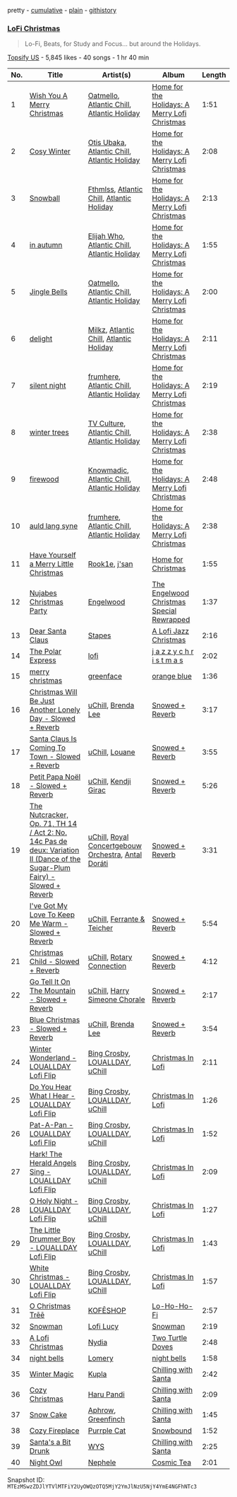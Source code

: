 pretty - [cumulative](/playlists/cumulative/6bvocDUOsyBDXvTWyQtvaH.md) - [plain](/playlists/plain/6bvocDUOsyBDXvTWyQtvaH) - [githistory](https://github.githistory.xyz/mackorone/spotify-playlist-archive/blob/main/playlists/plain/6bvocDUOsyBDXvTWyQtvaH)

### [LoFi Christmas](https://open.spotify.com/playlist/6bvocDUOsyBDXvTWyQtvaH)

> Lo\-Fi, Beats, for Study and Focus..\. but around the Holidays.

[Topsify US](https://open.spotify.com/user/warnermusicus) - 5,845 likes - 40 songs - 1 hr 40 min

| No. | Title | Artist(s) | Album | Length |
|---|---|---|---|---|
| 1 | [Wish You A Merry Christmas](https://open.spotify.com/track/3HhGtO4BESh5WanWEhiqVl) | [Oatmello](https://open.spotify.com/artist/0YAkOkbeAPiS35qyouiM4O), [Atlantic Chill](https://open.spotify.com/artist/0IgHIEE4S1p89l6xs28SlP), [Atlantic Holiday](https://open.spotify.com/artist/5D9NYfOaGxFKCalJIeia1N) | [Home for the Holidays: A Merry Lofi Christmas](https://open.spotify.com/album/2RUU51kGbkCdo6j6alIp96) | 1:51 |
| 2 | [Cosy Winter](https://open.spotify.com/track/0o6nr0j7CeA6b2AzVjVaX0) | [Otis Ubaka](https://open.spotify.com/artist/1YreDOGr8en691i5jQJJMK), [Atlantic Chill](https://open.spotify.com/artist/0IgHIEE4S1p89l6xs28SlP), [Atlantic Holiday](https://open.spotify.com/artist/5D9NYfOaGxFKCalJIeia1N) | [Home for the Holidays: A Merry Lofi Christmas](https://open.spotify.com/album/2RUU51kGbkCdo6j6alIp96) | 2:08 |
| 3 | [Snowball](https://open.spotify.com/track/5yHoUhofczKCQjIDzZ1az6) | [Fthmlss](https://open.spotify.com/artist/7v0VFJ0OHoYAVJ3F9Iapv3), [Atlantic Chill](https://open.spotify.com/artist/0IgHIEE4S1p89l6xs28SlP), [Atlantic Holiday](https://open.spotify.com/artist/5D9NYfOaGxFKCalJIeia1N) | [Home for the Holidays: A Merry Lofi Christmas](https://open.spotify.com/album/2RUU51kGbkCdo6j6alIp96) | 2:13 |
| 4 | [in autumn](https://open.spotify.com/track/6PkxWWd10QYyfg5oeGwW4U) | [Elijah Who](https://open.spotify.com/artist/2b0aKuno01NxPWVCUVIEc8), [Atlantic Chill](https://open.spotify.com/artist/0IgHIEE4S1p89l6xs28SlP), [Atlantic Holiday](https://open.spotify.com/artist/5D9NYfOaGxFKCalJIeia1N) | [Home for the Holidays: A Merry Lofi Christmas](https://open.spotify.com/album/2RUU51kGbkCdo6j6alIp96) | 1:55 |
| 5 | [Jingle Bells](https://open.spotify.com/track/08yknIZyCXDvojLz8WLxrq) | [Oatmello](https://open.spotify.com/artist/0YAkOkbeAPiS35qyouiM4O), [Atlantic Chill](https://open.spotify.com/artist/0IgHIEE4S1p89l6xs28SlP), [Atlantic Holiday](https://open.spotify.com/artist/5D9NYfOaGxFKCalJIeia1N) | [Home for the Holidays: A Merry Lofi Christmas](https://open.spotify.com/album/2RUU51kGbkCdo6j6alIp96) | 2:00 |
| 6 | [delight](https://open.spotify.com/track/1muCDhe6d8Py4Ev2TvPsB0) | [Milkz](https://open.spotify.com/artist/5z1ToudFpZeaJhHVhRekvi), [Atlantic Chill](https://open.spotify.com/artist/0IgHIEE4S1p89l6xs28SlP), [Atlantic Holiday](https://open.spotify.com/artist/5D9NYfOaGxFKCalJIeia1N) | [Home for the Holidays: A Merry Lofi Christmas](https://open.spotify.com/album/2RUU51kGbkCdo6j6alIp96) | 2:11 |
| 7 | [silent night](https://open.spotify.com/track/1SRAAoHpzHZ9MMHaDuaBmN) | [frumhere](https://open.spotify.com/artist/21Aa8MX3PsrO03NgH3TZGy), [Atlantic Chill](https://open.spotify.com/artist/0IgHIEE4S1p89l6xs28SlP), [Atlantic Holiday](https://open.spotify.com/artist/5D9NYfOaGxFKCalJIeia1N) | [Home for the Holidays: A Merry Lofi Christmas](https://open.spotify.com/album/2RUU51kGbkCdo6j6alIp96) | 2:19 |
| 8 | [winter trees](https://open.spotify.com/track/2yZ8CyFUJK3E5d9NVNHoSh) | [TV Culture](https://open.spotify.com/artist/4SMpfT0gDr82P6jyWArDve), [Atlantic Chill](https://open.spotify.com/artist/0IgHIEE4S1p89l6xs28SlP), [Atlantic Holiday](https://open.spotify.com/artist/5D9NYfOaGxFKCalJIeia1N) | [Home for the Holidays: A Merry Lofi Christmas](https://open.spotify.com/album/2RUU51kGbkCdo6j6alIp96) | 2:38 |
| 9 | [firewood](https://open.spotify.com/track/4gi42PcATnb4f9xnY8YYPG) | [Knowmadic](https://open.spotify.com/artist/0HcyeAioEKhfwVcJAoyN36), [Atlantic Chill](https://open.spotify.com/artist/0IgHIEE4S1p89l6xs28SlP), [Atlantic Holiday](https://open.spotify.com/artist/5D9NYfOaGxFKCalJIeia1N) | [Home for the Holidays: A Merry Lofi Christmas](https://open.spotify.com/album/2RUU51kGbkCdo6j6alIp96) | 2:48 |
| 10 | [auld lang syne](https://open.spotify.com/track/5JgQ6HXVnMhog0HP97OKKt) | [frumhere](https://open.spotify.com/artist/21Aa8MX3PsrO03NgH3TZGy), [Atlantic Chill](https://open.spotify.com/artist/0IgHIEE4S1p89l6xs28SlP), [Atlantic Holiday](https://open.spotify.com/artist/5D9NYfOaGxFKCalJIeia1N) | [Home for the Holidays: A Merry Lofi Christmas](https://open.spotify.com/album/2RUU51kGbkCdo6j6alIp96) | 2:38 |
| 11 | [Have Yourself a Merry Little Christmas](https://open.spotify.com/track/63R9mcsJilIGl2J3RhV51y) | [Rook1e](https://open.spotify.com/artist/5NlA3ayVBDY3uDCCEZ1dID), [j'san](https://open.spotify.com/artist/5iMUho98faEp2w6j5p44PH) | [Home for Christmas](https://open.spotify.com/album/2tMEEVhJ7i6NGRDTKxhg2T) | 1:55 |
| 12 | [Nujabes Christmas Party](https://open.spotify.com/track/5y11yVtii5tzfBRbgcc8fs) | [Engelwood](https://open.spotify.com/artist/7rgCh0Go1ezmcV75kXQM2T) | [The Engelwood Christmas Special Rewrapped](https://open.spotify.com/album/0bfOqXk3H5wqzpBizvUhRG) | 1:37 |
| 13 | [Dear Santa Claus](https://open.spotify.com/track/4vhAcTSD4Cw8vXjtxcmuzB) | [Stapes](https://open.spotify.com/artist/4ON4zcOAOAY55jGZUEb1Wb) | [A Lofi Jazz Christmas](https://open.spotify.com/album/0R5QjKFNUVGMjeH4YIUVca) | 2:16 |
| 14 | [The Polar Express](https://open.spotify.com/track/25bA87CGHB5I8zv0a8OZPB) | [lofi](https://open.spotify.com/artist/6AQ46ZELHFOGM8YAVjMmT9) | [j a z z y c h r i s t m a s](https://open.spotify.com/album/0JIrhVD0jRVx4yxoneaIms) | 2:02 |
| 15 | [merry christmas](https://open.spotify.com/track/0b68v7CtjEcjTCHUjOnhmD) | [greenface](https://open.spotify.com/artist/2aTEuIyczpLxQw9I0UiEFL) | [orange blue](https://open.spotify.com/album/3ThHnxWZkHeOUmGNOzPxEW) | 1:36 |
| 16 | [Christmas Will Be Just Another Lonely Day \- Slowed + Reverb](https://open.spotify.com/track/3bBsft9Ta258CrDfFzKh9Y) | [uChill](https://open.spotify.com/artist/7tG1DhpZCWx7wvgNqC73ce), [Brenda Lee](https://open.spotify.com/artist/4cPHsZM98sKzmV26wlwD2W) | [Snowed + Reverb](https://open.spotify.com/album/0bYKjKidJWDqlvmBSbiLiT) | 3:17 |
| 17 | [Santa Claus Is Coming To Town \- Slowed + Reverb](https://open.spotify.com/track/1awj8VEKRdOVPkPU6GFenL) | [uChill](https://open.spotify.com/artist/7tG1DhpZCWx7wvgNqC73ce), [Louane](https://open.spotify.com/artist/7wjeXCtRND2ZdKfMJFu6JC) | [Snowed + Reverb](https://open.spotify.com/album/0bYKjKidJWDqlvmBSbiLiT) | 3:55 |
| 18 | [Petit Papa Noël \- Slowed + Reverb](https://open.spotify.com/track/2lJkXvnvnxaUiWoz3o7Y3O) | [uChill](https://open.spotify.com/artist/7tG1DhpZCWx7wvgNqC73ce), [Kendji Girac](https://open.spotify.com/artist/4IS4EyXNmiI2w5SRCjMtEF) | [Snowed + Reverb](https://open.spotify.com/album/0bYKjKidJWDqlvmBSbiLiT) | 5:26 |
| 19 | [The Nutcracker, Op\. 71, TH 14 / Act 2: No\. 14c Pas de deux: Variation II \(Dance of the Sugar\-Plum Fairy\) \- Slowed + Reverb](https://open.spotify.com/track/3nMJnAXyc6KfD29RHaDft6) | [uChill](https://open.spotify.com/artist/7tG1DhpZCWx7wvgNqC73ce), [Royal Concertgebouw Orchestra](https://open.spotify.com/artist/2HqNckz4bPVT37fWkhugTZ), [Antal Doráti](https://open.spotify.com/artist/3kBrUZAp2FVhkN5bcTu0QL) | [Snowed + Reverb](https://open.spotify.com/album/0bYKjKidJWDqlvmBSbiLiT) | 3:31 |
| 20 | [I've Got My Love To Keep Me Warm \- Slowed + Reverb](https://open.spotify.com/track/4vGZGyb9S9dgp3ZfqBtihl) | [uChill](https://open.spotify.com/artist/7tG1DhpZCWx7wvgNqC73ce), [Ferrante & Teicher](https://open.spotify.com/artist/17rSwcIT9qu1OybU1lReJB) | [Snowed + Reverb](https://open.spotify.com/album/0bYKjKidJWDqlvmBSbiLiT) | 5:54 |
| 21 | [Christmas Child \- Slowed + Reverb](https://open.spotify.com/track/6u8AaRcAZxuG3BwQecclxm) | [uChill](https://open.spotify.com/artist/7tG1DhpZCWx7wvgNqC73ce), [Rotary Connection](https://open.spotify.com/artist/3dGTi4MZZo4zXdQaKAS1va) | [Snowed + Reverb](https://open.spotify.com/album/0bYKjKidJWDqlvmBSbiLiT) | 4:12 |
| 22 | [Go Tell It On The Mountain \- Slowed + Reverb](https://open.spotify.com/track/0vKlprSCpzHKHzDLTThA8J) | [uChill](https://open.spotify.com/artist/7tG1DhpZCWx7wvgNqC73ce), [Harry Simeone Chorale](https://open.spotify.com/artist/30orN5PtRhj9fN2Myr8HKV) | [Snowed + Reverb](https://open.spotify.com/album/0bYKjKidJWDqlvmBSbiLiT) | 2:17 |
| 23 | [Blue Christmas \- Slowed + Reverb](https://open.spotify.com/track/6ibPr1Qwvhs7X1kMWSTIat) | [uChill](https://open.spotify.com/artist/7tG1DhpZCWx7wvgNqC73ce), [Brenda Lee](https://open.spotify.com/artist/4cPHsZM98sKzmV26wlwD2W) | [Snowed + Reverb](https://open.spotify.com/album/0bYKjKidJWDqlvmBSbiLiT) | 3:54 |
| 24 | [Winter Wonderland \- LOUALLDAY Lofi Flip](https://open.spotify.com/track/7wYEMHnKYNqIMxDmJL8l4n) | [Bing Crosby](https://open.spotify.com/artist/6ZjFtWeHP9XN7FeKSUe80S), [LOUALLDAY](https://open.spotify.com/artist/5t6GZtOQUoSS5OB0zmZUhm), [uChill](https://open.spotify.com/artist/7tG1DhpZCWx7wvgNqC73ce) | [Christmas In Lofi](https://open.spotify.com/album/6s9zLtHkSyMt3zkh1gFNuZ) | 2:11 |
| 25 | [Do You Hear What I Hear \- LOUALLDAY Lofi Flip](https://open.spotify.com/track/01OpxtVxRPdREajV7rOoxm) | [Bing Crosby](https://open.spotify.com/artist/6ZjFtWeHP9XN7FeKSUe80S), [LOUALLDAY](https://open.spotify.com/artist/5t6GZtOQUoSS5OB0zmZUhm), [uChill](https://open.spotify.com/artist/7tG1DhpZCWx7wvgNqC73ce) | [Christmas In Lofi](https://open.spotify.com/album/6s9zLtHkSyMt3zkh1gFNuZ) | 1:26 |
| 26 | [Pat\-A\-Pan \- LOUALLDAY Lofi Flip](https://open.spotify.com/track/61Wt3PGtbe32HYBAYxFHQc) | [Bing Crosby](https://open.spotify.com/artist/6ZjFtWeHP9XN7FeKSUe80S), [LOUALLDAY](https://open.spotify.com/artist/5t6GZtOQUoSS5OB0zmZUhm), [uChill](https://open.spotify.com/artist/7tG1DhpZCWx7wvgNqC73ce) | [Christmas In Lofi](https://open.spotify.com/album/6s9zLtHkSyMt3zkh1gFNuZ) | 1:52 |
| 27 | [Hark! The Herald Angels Sing \- LOUALLDAY Lofi Flip](https://open.spotify.com/track/3pHKOEfHHewudD2QNALzxz) | [Bing Crosby](https://open.spotify.com/artist/6ZjFtWeHP9XN7FeKSUe80S), [LOUALLDAY](https://open.spotify.com/artist/5t6GZtOQUoSS5OB0zmZUhm), [uChill](https://open.spotify.com/artist/7tG1DhpZCWx7wvgNqC73ce) | [Christmas In Lofi](https://open.spotify.com/album/6s9zLtHkSyMt3zkh1gFNuZ) | 2:09 |
| 28 | [O Holy Night \- LOUALLDAY Lofi Flip](https://open.spotify.com/track/4zxfVkTZGVB9suzU26sPvB) | [Bing Crosby](https://open.spotify.com/artist/6ZjFtWeHP9XN7FeKSUe80S), [LOUALLDAY](https://open.spotify.com/artist/5t6GZtOQUoSS5OB0zmZUhm), [uChill](https://open.spotify.com/artist/7tG1DhpZCWx7wvgNqC73ce) | [Christmas In Lofi](https://open.spotify.com/album/6s9zLtHkSyMt3zkh1gFNuZ) | 1:27 |
| 29 | [The Little Drummer Boy \- LOUALLDAY Lofi Flip](https://open.spotify.com/track/6sufXyokCJgkXKeySyfolN) | [Bing Crosby](https://open.spotify.com/artist/6ZjFtWeHP9XN7FeKSUe80S), [LOUALLDAY](https://open.spotify.com/artist/5t6GZtOQUoSS5OB0zmZUhm), [uChill](https://open.spotify.com/artist/7tG1DhpZCWx7wvgNqC73ce) | [Christmas In Lofi](https://open.spotify.com/album/6s9zLtHkSyMt3zkh1gFNuZ) | 1:43 |
| 30 | [White Christmas \- LOUALLDAY Lofi Flip](https://open.spotify.com/track/4XYKwuLc6ycLXdVXuZCd7c) | [Bing Crosby](https://open.spotify.com/artist/6ZjFtWeHP9XN7FeKSUe80S), [LOUALLDAY](https://open.spotify.com/artist/5t6GZtOQUoSS5OB0zmZUhm), [uChill](https://open.spotify.com/artist/7tG1DhpZCWx7wvgNqC73ce) | [Christmas In Lofi](https://open.spotify.com/album/6s9zLtHkSyMt3zkh1gFNuZ) | 1:57 |
| 31 | [O Christmas Trēē](https://open.spotify.com/track/7BQu5Zz9lrB191ZMvl0Fq3) | [KOFĒSHOP](https://open.spotify.com/artist/5c4d9QG7fbjcTj24vaUBZ5) | [Lo\-Ho\-Ho\-Fi](https://open.spotify.com/album/5AHQTYvPX19HDZNJUm7AmX) | 2:57 |
| 32 | [Snowman](https://open.spotify.com/track/43sI1rcR1nJ6Xq2YXr18ix) | [Lofi Lucy](https://open.spotify.com/artist/2oIGzku5w8Rj3SOFLhShBO) | [Snowman](https://open.spotify.com/album/7gfaWpaZlmHT47JLL9iHpB) | 2:19 |
| 33 | [A Lofi Christmas](https://open.spotify.com/track/12ajoxiqK9Pip1lI6Ewrye) | [Nydia](https://open.spotify.com/artist/4OFZyUhVwfmPVGd6Bw0N6q) | [Two Turtle Doves](https://open.spotify.com/album/7lGovFUngwaXIVhcN7wlQb) | 2:48 |
| 34 | [night bells](https://open.spotify.com/track/5wXv9gdno0D2wls7Uofbul) | [Lomery](https://open.spotify.com/artist/6MJePaEUCor6hhvc0Pjxgj) | [night bells](https://open.spotify.com/album/4SIPC9cuoMfKJRySmtqIcI) | 1:58 |
| 35 | [Winter Magic](https://open.spotify.com/track/0cGzwpykgJQig8zN8SyWPv) | [Kupla](https://open.spotify.com/artist/7daSp9zXk1dmqNxwKFkL35) | [Chilling with Santa](https://open.spotify.com/album/0aI6jZpSRIynyq4ljMMjPl) | 2:42 |
| 36 | [Cozy Christmas](https://open.spotify.com/track/4wqYyc6Jjv0zuUgV9CdCFy) | [Haru Pandi](https://open.spotify.com/artist/58qAcScNzgiOslgGsv9In9) | [Chilling with Santa](https://open.spotify.com/album/0aI6jZpSRIynyq4ljMMjPl) | 2:09 |
| 37 | [Snow Cake](https://open.spotify.com/track/4O5GCSIkMB5LklWaOUf2VZ) | [Aphrow](https://open.spotify.com/artist/5r6e4n1Ux36kMlRJSqeMPr), [Greenfinch](https://open.spotify.com/artist/7bjnkMztY48CVSiBUaZOCN) | [Chilling with Santa](https://open.spotify.com/album/0aI6jZpSRIynyq4ljMMjPl) | 1:45 |
| 38 | [Cozy Fireplace](https://open.spotify.com/track/6l29buL3HPRKy36vzDuNJp) | [Purrple Cat](https://open.spotify.com/artist/73aKnLT4O8G2pBEfdlQzrE) | [Snowbound](https://open.spotify.com/album/6joo22r88KqXxvOgEORO9R) | 1:52 |
| 39 | [Santa's a Bit Drunk](https://open.spotify.com/track/4BH5EayAmND7PHgSAWp1gz) | [WYS](https://open.spotify.com/artist/2CiO7xWdwPMDlVwlt9qa1f) | [Chilling with Santa](https://open.spotify.com/album/0aI6jZpSRIynyq4ljMMjPl) | 2:25 |
| 40 | [Night Owl](https://open.spotify.com/track/3t9EVEYrWEo9jnYzuK5ZGI) | [Nephele](https://open.spotify.com/artist/3LT1YUHdetgIEclHsGn4Hs) | [Cosmic Tea](https://open.spotify.com/album/6JepTumzo8hBBQIP33Blnf) | 2:01 |

Snapshot ID: `MTEzMSwzZDJlYTVlMTFiY2UyOWQzOTQ5MjY2YmJlNzU5NjY4YmE4NGFhNTc3`
